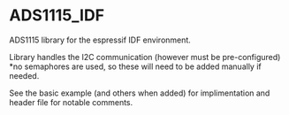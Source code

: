 # ADS1115_IDF

ADS1115 library for the espressif IDF environment. 

Library handles the I2C communication (however must be pre-configured) *no semaphores are used, so these will need to be added manually if needed.

See the basic example (and others when added) for implimentation and header file for notable comments.
